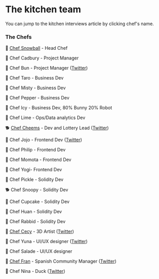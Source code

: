 # The kitchen team

You can jump to the kitchen interviews article by clicking chef's name.

### The Chefs

🐰 [Chef Snowball](https://medium.com/CoxinhaSwap/kitchen-interviews-chef-snowball-the-big-fluffy-boss-guiding-the-fellow-bunnies-afa8dfeca887) - Head Chef

🐰 Chef Cadbury - Project Manager

🐰 Chef Bun - Project Manager ([Twitter](https://twitter.com/chef\_bun\_cn))

🐰 Chef Taro - Business Dev

🐰 Chef Misty - Business Dev

🐰 Chef Pepper - Business Dev

🐰 Chef Icy - Business Dev, 80% Bunny 20% Robot

🐰 Chef Lime - Ops/Data analytics Dev

🐕 [Chef Cheems](https://medium.com/CoxinhaSwap/kitchen-interview-chef-cheems-the-lottery-obsessed-doggie-1a083fb5d172) - Dev and Lottery Lead ([Twitter](https://twitter.com/CheemsChef))

🐰 Chef Jojo - Frontend Dev ([Twitter](https://twitter.com/0xchefjojo))

🐰 Chef Philip - Frontend Dev

🐰 Chef Momota - Frontend Dev

🐰 Chef Yogi- Frontend Dev

🐰 Chef Pickle - Solidity Dev

🐕 Chef Snoopy - Solidity Dev

🐰 Chef Cupcake - Solidity Dev

🐰 Chef Huan - Solidity Dev

🐰 Chef Rabbid - Solidity Dev

🐰 [Chef Cecy](https://medium.com/CoxinhaSwap/kitchen-interviews-chef-cecy-the-magical-3d-artist-making-fluffy-bunnies-e1eda53742f3) - 3D Artist ([Twitter](https://twitter.com/Cecymeade))

🐰 Chef Yuna - UI/UX designer ([Twitter](https://twitter.com/chefyuna))

🐰 Chef Salade - UI/UX designer

🐰 [Chef Fran](https://medium.com/CoxinhaSwap/kitchen-interview-chef-fran-spanish-community-manager-and-a-lovely-mate-368c72102093) - Spanish Community Manager ([Twitter](https://twitter.com/ChefFranPS))

🦆 Chef Nina - Duck ([Twitter](https://twitter.com/\_ninahaus\_EN))






